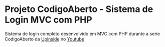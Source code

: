 # Projeto CodigoAberto - Sistema de Login MVC com PHP

Sistema de login completo desenvolvido em MVC com PHP durante a serie CodigoAberto da [Upinside](https://upinside.com.br) no [Youtube](https://.youtube.com/playlist?list=PLi_gvjv-JgXpyYOJA-8TDQ0BLLugiX4jO)



